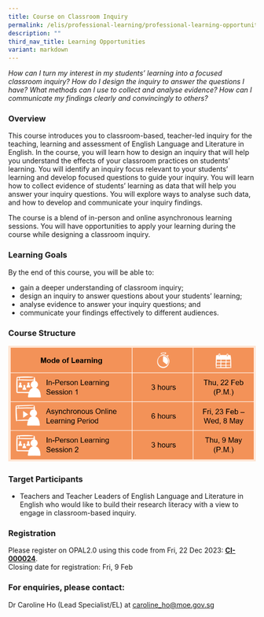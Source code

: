 ```yaml
---
title: Course on Classroom Inquiry
permalink: /elis/professional-learning/professional-learning-opportunities/courses-on-classroom-inquiry/
description: ""
third_nav_title: Learning Opportunities
variant: markdown
---
```

<em>How can I turn my interest in my students’ learning into a focused classroom inquiry?
How do I design the inquiry to answer the questions I have?
What methods can I use to collect and analyse evidence?
How can I communicate my findings clearly and convincingly to others?
</em>

### Overview

This course introduces you to classroom-based, teacher-led inquiry for the teaching, learning and assessment of English Language and Literature in English. In the course, you will learn how to design an inquiry that will help you understand the effects of your classroom practices on students’ learning. You will identify an inquiry focus relevant to your students’ learning and develop focused questions to guide your inquiry. You will learn how to collect evidence of students’ learning as data that will help you answer your inquiry questions. You will explore ways to analyse such data, and how to develop and communicate your inquiry findings.

The course is a blend of in-person and online asynchronous learning sessions. You will have opportunities to apply your learning during the course while designing a classroom inquiry.

### Learning Goals

By the end of this course, you will be able to:

*   gain a deeper understanding of classroom inquiry;
*   design an inquiry to answer questions about your students’ learning;
*   analyse evidence to answer your inquiry questions; and 
*   communicate your findings effectively to different audiences.

### Course Structure

![](/images/ciell_2024.PNG)
		 
### Target Participants

*    Teachers and Teacher Leaders of English Language and Literature in English&nbsp;who would like to build their research literacy with a view to engage in classroom-based inquiry.

### Registration

Please register on&nbsp;OPAL2.0&nbsp;using this code from Fri, 22 Dec 2023:&nbsp;[**CI-000024**](https://www.opal2.moe.edu.sg/app/learner/detail/course/8fc87560-84bd-42c4-b9c3-f8d1c6769821).  
Closing date for registration: Fri, 9 Feb

### For enquiries, please contact:

Dr Caroline Ho (Lead Specialist/EL) at
<a href="mailto:caroline_ho@moe.gov.sg">caroline_ho@moe.gov.sg</a>